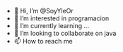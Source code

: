 - 👋 Hi, I’m @SoyYleOr
- 👀 I’m interested in programacion
- 🌱 I’m currently learning ...
- 💞️ I’m looking to collaborate on java 
- 📫 How to reach me 

<!---
SoyYleOr/SoyYleOr is a ✨ special ✨ repository because its `README.md` (this file) appears on your GitHub profile.
You can click the Preview link to take a look at your changes.
--->
